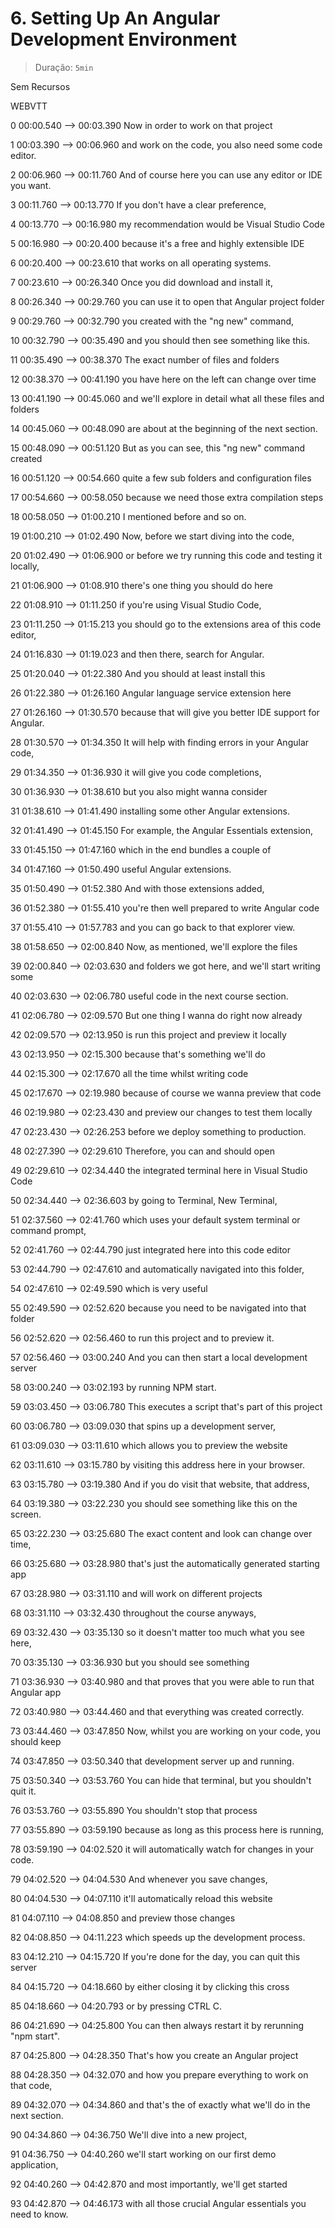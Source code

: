 # 6. Setting Up An Angular Development Environment

> Duração: `5min`

Sem Recursos

WEBVTT

0
00:00.540 --> 00:03.390
<v Maximilian>Now in order to work on that project</v>

1
00:03.390 --> 00:06.960
and work on the code, you also need some code editor.

2
00:06.960 --> 00:11.760
And of course here you can use any editor or IDE you want.

3
00:11.760 --> 00:13.770
If you don't have a clear preference,

4
00:13.770 --> 00:16.980
my recommendation would be Visual Studio Code

5
00:16.980 --> 00:20.400
because it's a free and highly extensible IDE

6
00:20.400 --> 00:23.610
that works on all operating systems.

7
00:23.610 --> 00:26.340
Once you did download and install it,

8
00:26.340 --> 00:29.760
you can use it to open that Angular project folder

9
00:29.760 --> 00:32.790
you created with the "ng new" command,

10
00:32.790 --> 00:35.490
and you should then see something like this.

11
00:35.490 --> 00:38.370
The exact number of files and folders

12
00:38.370 --> 00:41.190
you have here on the left can change over time

13
00:41.190 --> 00:45.060
and we'll explore in detail what all these files and folders

14
00:45.060 --> 00:48.090
are about at the beginning of the next section.

15
00:48.090 --> 00:51.120
But as you can see, this "ng new" command created

16
00:51.120 --> 00:54.660
quite a few sub folders and configuration files

17
00:54.660 --> 00:58.050
because we need those extra compilation steps

18
00:58.050 --> 01:00.210
I mentioned before and so on.

19
01:00.210 --> 01:02.490
Now, before we start diving into the code,

20
01:02.490 --> 01:06.900
or before we try running this code and testing it locally,

21
01:06.900 --> 01:08.910
there's one thing you should do here

22
01:08.910 --> 01:11.250
if you're using Visual Studio Code,

23
01:11.250 --> 01:15.213
you should go to the extensions area of this code editor,

24
01:16.830 --> 01:19.023
and then there, search for Angular.

25
01:20.040 --> 01:22.380
And you should at least install this

26
01:22.380 --> 01:26.160
Angular language service extension here

27
01:26.160 --> 01:30.570
because that will give you better IDE support for Angular.

28
01:30.570 --> 01:34.350
It will help with finding errors in your Angular code,

29
01:34.350 --> 01:36.930
it will give you code completions,

30
01:36.930 --> 01:38.610
but you also might wanna consider

31
01:38.610 --> 01:41.490
installing some other Angular extensions.

32
01:41.490 --> 01:45.150
For example, the Angular Essentials extension,

33
01:45.150 --> 01:47.160
which in the end bundles a couple of

34
01:47.160 --> 01:50.490
useful Angular extensions.

35
01:50.490 --> 01:52.380
And with those extensions added,

36
01:52.380 --> 01:55.410
you're then well prepared to write Angular code

37
01:55.410 --> 01:57.783
and you can go back to that explorer view.

38
01:58.650 --> 02:00.840
Now, as mentioned, we'll explore the files

39
02:00.840 --> 02:03.630
and folders we got here, and we'll start writing some

40
02:03.630 --> 02:06.780
useful code in the next course section.

41
02:06.780 --> 02:09.570
But one thing I wanna do right now already

42
02:09.570 --> 02:13.950
is run this project and preview it locally

43
02:13.950 --> 02:15.300
because that's something we'll do

44
02:15.300 --> 02:17.670
all the time whilst writing code

45
02:17.670 --> 02:19.980
because of course we wanna preview that code

46
02:19.980 --> 02:23.430
and preview our changes to test them locally

47
02:23.430 --> 02:26.253
before we deploy something to production.

48
02:27.390 --> 02:29.610
Therefore, you can and should open

49
02:29.610 --> 02:34.440
the integrated terminal here in Visual Studio Code

50
02:34.440 --> 02:36.603
by going to Terminal, New Terminal,

51
02:37.560 --> 02:41.760
which uses your default system terminal or command prompt,

52
02:41.760 --> 02:44.790
just integrated here into this code editor

53
02:44.790 --> 02:47.610
and automatically navigated into this folder,

54
02:47.610 --> 02:49.590
which is very useful

55
02:49.590 --> 02:52.620
because you need to be navigated into that folder

56
02:52.620 --> 02:56.460
to run this project and to preview it.

57
02:56.460 --> 03:00.240
And you can then start a local development server

58
03:00.240 --> 03:02.193
by running NPM start.

59
03:03.450 --> 03:06.780
This executes a script that's part of this project

60
03:06.780 --> 03:09.030
that spins up a development server,

61
03:09.030 --> 03:11.610
which allows you to preview the website

62
03:11.610 --> 03:15.780
by visiting this address here in your browser.

63
03:15.780 --> 03:19.380
And if you do visit that website, that address,

64
03:19.380 --> 03:22.230
you should see something like this on the screen.

65
03:22.230 --> 03:25.680
The exact content and look can change over time,

66
03:25.680 --> 03:28.980
that's just the automatically generated starting app

67
03:28.980 --> 03:31.110
and will work on different projects

68
03:31.110 --> 03:32.430
throughout the course anyways,

69
03:32.430 --> 03:35.130
so it doesn't matter too much what you see here,

70
03:35.130 --> 03:36.930
but you should see something

71
03:36.930 --> 03:40.980
and that proves that you were able to run that Angular app

72
03:40.980 --> 03:44.460
and that everything was created correctly.

73
03:44.460 --> 03:47.850
Now, whilst you are working on your code, you should keep

74
03:47.850 --> 03:50.340
that development server up and running.

75
03:50.340 --> 03:53.760
You can hide that terminal, but you shouldn't quit it.

76
03:53.760 --> 03:55.890
You shouldn't stop that process

77
03:55.890 --> 03:59.190
because as long as this process here is running,

78
03:59.190 --> 04:02.520
it will automatically watch for changes in your code.

79
04:02.520 --> 04:04.530
And whenever you save changes,

80
04:04.530 --> 04:07.110
it'll automatically reload this website

81
04:07.110 --> 04:08.850
and preview those changes

82
04:08.850 --> 04:11.223
which speeds up the development process.

83
04:12.210 --> 04:15.720
If you're done for the day, you can quit this server

84
04:15.720 --> 04:18.660
by either closing it by clicking this cross

85
04:18.660 --> 04:20.793
or by pressing CTRL C.

86
04:21.690 --> 04:25.800
You can then always restart it by rerunning "npm start".

87
04:25.800 --> 04:28.350
That's how you create an Angular project

88
04:28.350 --> 04:32.070
and how you prepare everything to work on that code,

89
04:32.070 --> 04:34.860
and that's the of exactly what we'll do in the next section.

90
04:34.860 --> 04:36.750
We'll dive into a new project,

91
04:36.750 --> 04:40.260
we'll start working on our first demo application,

92
04:40.260 --> 04:42.870
and most importantly, we'll get started

93
04:42.870 --> 04:46.173
with all those crucial Angular essentials you need to know.